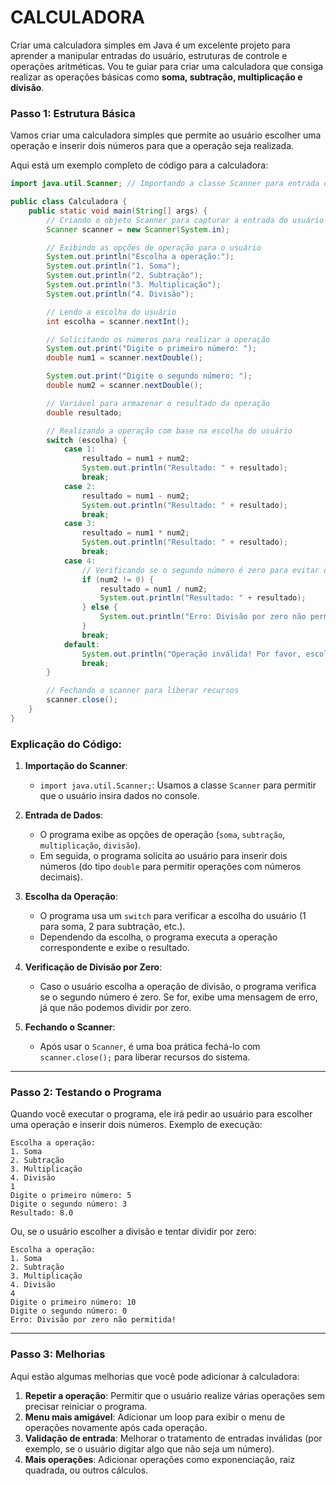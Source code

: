# CALCULADORA

Criar uma calculadora simples em Java é um excelente projeto para aprender a manipular entradas do usuário, estruturas de controle e operações aritméticas. Vou te guiar para criar uma calculadora que consiga realizar as operações básicas como **soma, subtração, multiplicação e divisão**.

### Passo 1: Estrutura Básica

Vamos criar uma calculadora simples que permite ao usuário escolher uma operação e inserir dois números para que a operação seja realizada.

Aqui está um exemplo completo de código para a calculadora:

```java
import java.util.Scanner; // Importando a classe Scanner para entrada de dados

public class Calculadora {
    public static void main(String[] args) {
        // Criando o objeto Scanner para capturar a entrada do usuário
        Scanner scanner = new Scanner(System.in);

        // Exibindo as opções de operação para o usuário
        System.out.println("Escolha a operação:");
        System.out.println("1. Soma");
        System.out.println("2. Subtração");
        System.out.println("3. Multiplicação");
        System.out.println("4. Divisão");

        // Lendo a escolha do usuário
        int escolha = scanner.nextInt();

        // Solicitando os números para realizar a operação
        System.out.print("Digite o primeiro número: ");
        double num1 = scanner.nextDouble();

        System.out.print("Digite o segundo número: ");
        double num2 = scanner.nextDouble();

        // Variável para armazenar o resultado da operação
        double resultado;

        // Realizando a operação com base na escolha do usuário
        switch (escolha) {
            case 1:
                resultado = num1 + num2;
                System.out.println("Resultado: " + resultado);
                break;
            case 2:
                resultado = num1 - num2;
                System.out.println("Resultado: " + resultado);
                break;
            case 3:
                resultado = num1 * num2;
                System.out.println("Resultado: " + resultado);
                break;
            case 4:
                // Verificando se o segundo número é zero para evitar divisão por zero
                if (num2 != 0) {
                    resultado = num1 / num2;
                    System.out.println("Resultado: " + resultado);
                } else {
                    System.out.println("Erro: Divisão por zero não permitida!");
                }
                break;
            default:
                System.out.println("Operação inválida! Por favor, escolha uma operação válida.");
                break;
        }

        // Fechando o scanner para liberar recursos
        scanner.close();
    }
}
```

### Explicação do Código:

1. **Importação do Scanner**:
   - `import java.util.Scanner;`: Usamos a classe `Scanner` para permitir que o usuário insira dados no console.

2. **Entrada de Dados**:
   - O programa exibe as opções de operação (`soma`, `subtração`, `multiplicação`, `divisão`).
   - Em seguida, o programa solicita ao usuário para inserir dois números (do tipo `double` para permitir operações com números decimais).

3. **Escolha da Operação**:
   - O programa usa um `switch` para verificar a escolha do usuário (1 para soma, 2 para subtração, etc.).
   - Dependendo da escolha, o programa executa a operação correspondente e exibe o resultado.

4. **Verificação de Divisão por Zero**:
   - Caso o usuário escolha a operação de divisão, o programa verifica se o segundo número é zero. Se for, exibe uma mensagem de erro, já que não podemos dividir por zero.

5. **Fechando o Scanner**:
   - Após usar o `Scanner`, é uma boa prática fechá-lo com `scanner.close();` para liberar recursos do sistema.

---

### Passo 2: Testando o Programa

Quando você executar o programa, ele irá pedir ao usuário para escolher uma operação e inserir dois números. Exemplo de execução:

```
Escolha a operação:
1. Soma
2. Subtração
3. Multiplicação
4. Divisão
1
Digite o primeiro número: 5
Digite o segundo número: 3
Resultado: 8.0
```

Ou, se o usuário escolher a divisão e tentar dividir por zero:

```
Escolha a operação:
1. Soma
2. Subtração
3. Multiplicação
4. Divisão
4
Digite o primeiro número: 10
Digite o segundo número: 0
Erro: Divisão por zero não permitida!
```

---

### Passo 3: Melhorias

Aqui estão algumas melhorias que você pode adicionar à calculadora:

1. **Repetir a operação**: Permitir que o usuário realize várias operações sem precisar reiniciar o programa.
2. **Menu mais amigável**: Adicionar um loop para exibir o menu de operações novamente após cada operação.
3. **Validação de entrada**: Melhorar o tratamento de entradas inválidas (por exemplo, se o usuário digitar algo que não seja um número).
4. **Mais operações**: Adicionar operações como exponenciação, raiz quadrada, ou outros cálculos.
